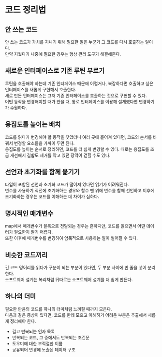 # 코드 정리법

## 안 쓰는 코드

안 쓰는 코드가 가치를 지니기 위해 필요한 일은 누군가 그 코드를 다시 호출하는 일이다. <br>
만약 지웠다가 나중에 필요한 경우는 형상 관리 도구가 해결해준다.

## 새로운 인터페이스로 기존 루틴 부르기

루틴을 호출해야 하는데 기존 인터페이스 때문에 어렵거나, 복잡하다면 호출하고 싶은 인터페이스를 새롭게 구현해서 호출한다. <br>
새로 만든 인터페이스는 그저 기존 인터페이스를 호출하는 것으로 구현할 수 있다. <br>
어떤 동작을 변경해야할 때가 왔을 때, 통로 인터페이스를 이용해 설계했다면 변경하기가 수월하다.

## 응집도를 높이는 배치

코드를 읽다가 변경해야 할 동작을 찾았더니 여러 곳에 흩어져 있다면, 코드의 순서를 바꿔서 변경할 요소들을 가까이 두면 된다. <br>
응집도를 높이는 순서로 정리하면, 코드를 더 쉽게 변경할 수 있다. 때로는 응집도를 조금 개선해서 결합도 제거를 막고 있던 장막이 걷힐 수도 있다.

## 선언과 초기화를 함께 옮기기

타입이 포함된 선언과 초기화 코드가 떨어져 있다면 읽기가 어려워진다. <br>
변수를 사용하기 직전에 초기화하는 경우와 함수 맨 위에 변수를 함께 선언하고 이후에 초기화하는 경우는 코드를 이해하는 데 차이가 심하다.

## 명시적인 매개변수

map에서 매개변수가 블록으로 전달되는 경우는 흔하지만, 코드를 읽으면서 어떤 데이터가 필요한지 알기 어렵다. <br>
또한 이후에 매개변수를 변경하여 암묵적으로 사용하는 일이 벌어질 수 있다.

## 비슷한 코드끼리

긴 코드 덩어리를 읽다가 구분이 되는 부분이 있다면, 두 부분 사이에 빈 줄을 넣어 분리한다. <br>
소프트웨어 설계는 복리처럼 뒤따르는 소프트웨어 설계를 더 쉽게 만든다.

## 하나의 더미

필요한 만큼의 코드를 하나의 더미처럼 느껴질 때까지 모은다. <br>
다음과 같은 증상이 있다면, 코드를 한데 모으고 이해하기 어려운 부분은 추출해서 새롭게 정리해야 한다.

- 길고 반복되는 인자 목록
- 반복되는 코드, 그 중에서도 반복되는 조건문
- 도우미에 대한 부적절한 이름
- 공유되어 변경에 노출된 데이터 구조

























